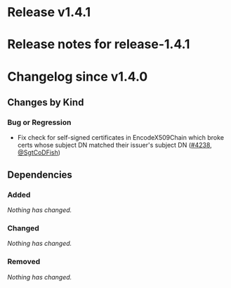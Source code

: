 # Release v1.4.1
# Release notes for release-1.4.1

# Changelog since v1.4.0

## Changes by Kind

### Bug or Regression

- Fix check for self-signed certificates in EncodeX509Chain which broke certs whose subject DN matched their issuer's subject DN ([#4238](https://github.com/jetstack/cert-manager/pull/4238), [@SgtCoDFish](https://github.com/SgtCoDFish))

## Dependencies

### Added
_Nothing has changed._

### Changed
_Nothing has changed._

### Removed
_Nothing has changed._
